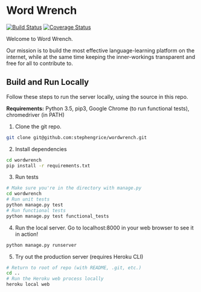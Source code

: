 # Word Wrench

[![Build Status](https://travis-ci.com/stephengrice/wordwrench.svg?branch=master)](https://travis-ci.com/stephengrice/wordwrench)
[![Coverage Status](https://coveralls.io/repos/github/stephengrice/wordwrench/badge.svg?branch=master)](https://coveralls.io/github/stephengrice/wordwrench?branch=master)

Welcome to Word Wrench.

Our mission is to build the most effective language-learning platform on the internet, while at the same time keeping the inner-workings transparent and free for all to contribute to.

## Build and Run Locally

Follow these steps to run the server locally, using the source in this repo.

**Requirements:** Python 3.5, pip3, Google Chrome (to run functional tests), chromedriver (in PATH)

1. Clone the git repo.

```bash
git clone git@github.com:stephengrice/wordwrench.git
```

2. Install dependencies

```bash
cd wordwrench
pip install -r requirements.txt
```

3. Run tests

```bash
# Make sure you're in the directory with manage.py
cd wordwrench
# Run unit tests
python manage.py test
# Run functional tests
python manage.py test functional_tests
```

4. Run the local server. Go to localhost:8000 in your web browser to see it in action!

```bash
python manage.py runserver
```

5. Try out the production server (requires Heroku CLI)

```bash
# Return to root of repo (with README, .git, etc.)
cd ..
# Run the Heroku web process locally
heroku local web
```
